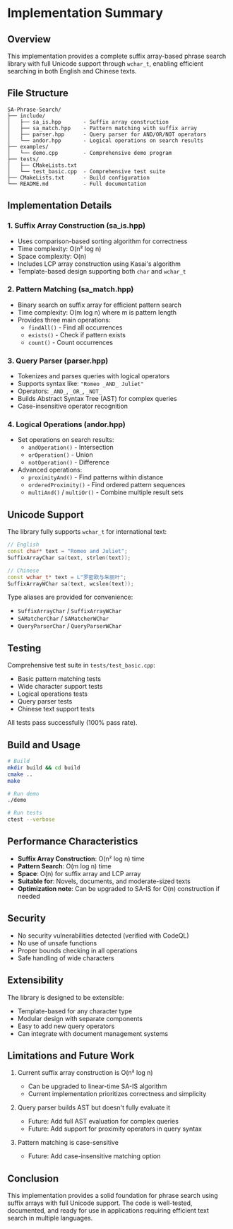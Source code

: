 # Implementation Summary

## Overview
This implementation provides a complete suffix array-based phrase search library with full Unicode support through `wchar_t`, enabling efficient searching in both English and Chinese texts.

## File Structure

```
SA-Phrase-Search/
├── include/
│   ├── sa_is.hpp       - Suffix array construction
│   ├── sa_match.hpp    - Pattern matching with suffix array
│   ├── parser.hpp      - Query parser for AND/OR/NOT operators
│   └── andor.hpp       - Logical operations on search results
├── examples/
│   └── demo.cpp        - Comprehensive demo program
├── tests/
│   ├── CMakeLists.txt
│   └── test_basic.cpp  - Comprehensive test suite
├── CMakeLists.txt      - Build configuration
└── README.md           - Full documentation
```

## Implementation Details

### 1. Suffix Array Construction (sa_is.hpp)
- Uses comparison-based sorting algorithm for correctness
- Time complexity: O(n² log n)
- Space complexity: O(n)
- Includes LCP array construction using Kasai's algorithm
- Template-based design supporting both `char` and `wchar_t`

### 2. Pattern Matching (sa_match.hpp)
- Binary search on suffix array for efficient pattern search
- Time complexity: O(m log n) where m is pattern length
- Provides three main operations:
  - `findAll()` - Find all occurrences
  - `exists()` - Check if pattern exists
  - `count()` - Count occurrences

### 3. Query Parser (parser.hpp)
- Tokenizes and parses queries with logical operators
- Supports syntax like: `"Romeo _AND_ Juliet"`
- Operators: `_AND_`, `_OR_`, `_NOT_`
- Builds Abstract Syntax Tree (AST) for complex queries
- Case-insensitive operator recognition

### 4. Logical Operations (andor.hpp)
- Set operations on search results:
  - `andOperation()` - Intersection
  - `orOperation()` - Union
  - `notOperation()` - Difference
- Advanced operations:
  - `proximityAnd()` - Find patterns within distance
  - `orderedProximity()` - Find ordered pattern sequences
  - `multiAnd()` / `multiOr()` - Combine multiple result sets

## Unicode Support

The library fully supports `wchar_t` for international text:

```cpp
// English
const char* text = "Romeo and Juliet";
SuffixArrayChar sa(text, strlen(text));

// Chinese
const wchar_t* text = L"罗密欧与朱丽叶";
SuffixArrayWChar sa(text, wcslen(text));
```

Type aliases are provided for convenience:
- `SuffixArrayChar` / `SuffixArrayWChar`
- `SAMatcherChar` / `SAMatcherWChar`
- `QueryParserChar` / `QueryParserWChar`

## Testing

Comprehensive test suite in `tests/test_basic.cpp`:
- Basic pattern matching tests
- Wide character support tests
- Logical operations tests
- Query parser tests
- Chinese text support tests

All tests pass successfully (100% pass rate).

## Build and Usage

```bash
# Build
mkdir build && cd build
cmake ..
make

# Run demo
./demo

# Run tests
ctest --verbose
```

## Performance Characteristics

- **Suffix Array Construction**: O(n² log n) time
- **Pattern Search**: O(m log n) time
- **Space**: O(n) for suffix array and LCP array
- **Suitable for**: Novels, documents, and moderate-sized texts
- **Optimization note**: Can be upgraded to SA-IS for O(n) construction if needed

## Security

- No security vulnerabilities detected (verified with CodeQL)
- No use of unsafe functions
- Proper bounds checking in all operations
- Safe handling of wide characters

## Extensibility

The library is designed to be extensible:
- Template-based for any character type
- Modular design with separate components
- Easy to add new query operators
- Can integrate with document management systems

## Limitations and Future Work

1. Current suffix array construction is O(n² log n)
   - Can be upgraded to linear-time SA-IS algorithm
   - Current implementation prioritizes correctness and simplicity

2. Query parser builds AST but doesn't fully evaluate it
   - Future: Add full AST evaluation for complex queries
   - Future: Add support for proximity operators in query syntax

3. Pattern matching is case-sensitive
   - Future: Add case-insensitive matching option

## Conclusion

This implementation provides a solid foundation for phrase search using suffix arrays with full Unicode support. The code is well-tested, documented, and ready for use in applications requiring efficient text search in multiple languages.
